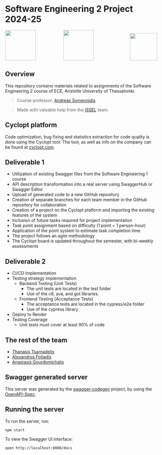 # Software Engineering 2 Project 2024-25

<p align=center>
<img src="https://issel.ee.auth.gr/wp-content/uploads/2021/06/logo.png" height=100px width:auto />
  &emsp;&emsp;&emsp;&emsp;&emsp;&emsp;
<img src="https://cdn4.iconfinder.com/data/icons/logos-3/600/React.js_logo-512.png" height=100px width:auto />
  &emsp;&emsp;&emsp;&emsp;&emsp;&emsp;&emsp;&emsp;
<img src="https://github.com/user-attachments/assets/723a41b1-ea2f-4980-bac0-a76522c758ea" height=90px width:auto />
</p>

## Overview

This repository contains materials related to assignments of the Software Engineering 2 course of ECE, Aristotle University of Thessaloniki.

>Course professor: [Andreas Symeonidis](https://people.auth.gr/symeonid/).

> Made with valuable help from the [ISSEL](https://issel.ee.auth.gr/) team.

## Cyclopt platform

Code optimization, bug fixing and statistics extraction for code quality is done using the Cyclopt tool. The tool, as well as info on the company can be found at [cyclopt.com](https://www.cyclopt.com/).

<!---
The rating of this repository can be found below and is automatically updated.

<a href="http://cyclopt.com" >
  <img src="https://server.cyclopt.services/api/badges/6727801f6970cf34939e0f6e" alt="cyclopt rating" height=70px width:auto/>
</a>
--->

## Deliverable 1
- Utilization of existing Swagger files from the Software Engineering 1 course
- API description transformation into a real server using SwaggerHub or Swagger Editor
- Upload of generated code to a new GitHub repository
- Creation of separate branches for each team member in the GitHub repository for collaboration
- Creation of a project on the Cyclopt platform and importing the existing features of the system
- Inclusion of future tasks required for project implementation
- Task point assignment based on difficulty (1 point = 1 person-hour)
- Application of the point system to estimate task completion time
- The project follows an agile methodology
- The Cyclopt board is updated throughout the semester, with bi-weekly assessments

## Deliverable 2
- CI/CD Implementation
- Testing strategy implementation
  - Backend Testing (Unit Tests)
    - The unit tests are located in the test folder
    - Use of the c8, ava, and got libraries.
  - Frontend Testing (Acceptance Tests)
    - The acceptance tests are located in the cypress/e2e folder
    - Use of the cypress library
- Deploy to Render
- Testing Coverage
  - Unit tests must cover at least 90% of code

## The rest of the team

- [Thanasis Tsarnadelis](https://github.com/tsarnadelis)
- [Alexandros Fotiadis](https://github.com/afotiadis)
- [Anastasis Gourdomichalis](https://github.com/anasgourd)

## Swagger generated server

This server was generated by the [swagger-codegen](https://github.com/swagger-api/swagger-codegen) project, by using the [OpenAPI-Spec](https://github.com/OAI/OpenAPI-Specification).

## Running the server
To run the server, run:

```
npm start
```

To view the Swagger UI interface:

```
open http://localhost:8080/docs
```

